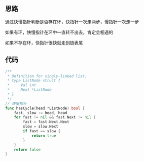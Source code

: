 ## 思路

通过快慢指针判断是否存在环，快指针一次走两步，慢指针一次走一步

如果有环，快慢指针在环中一直转不出去，肯定会相遇的

如果不存在环，快指针很快就走到链表尾

## 代码

```go
/**
 * Definition for singly-linked list.
 * type ListNode struct {
 *     Val int
 *     Next *ListNode
 * }
 */
// 快慢指针
func hasCycle(head *ListNode) bool {
    fast, slow := head, head
    for fast != nil && fast.Next != nil {
        fast = fast.Next.Next
        slow = slow.Next
        if fast == slow {
            return true
        }
    }
    return false
}
```

